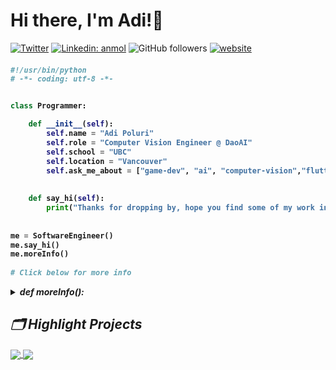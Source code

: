 # Hi there, I'm Adi!👋

[![Twitter](https://img.shields.io/twitter/url?label=&style=social&url=https%3A%2F%2Ftwitter.com%2Fadipoluri)](https://twitter.com/adipoluri)
[![Linkedin: anmol](https://img.shields.io/badge/-adipoluri-blue?style=flat&logo=Linkedin&logoColor=white&link=https://www.linkedin.com/in/adityapoluri/)](https://www.linkedin.com/in/adityapoluri/)
![GitHub followers](https://img.shields.io/github/followers/adipoluri?label=Follow&style=social)
[![website](https://img.shields.io/badge/Website-46a2f1.svg?&style=flat&logo=Google-Chrome&logoColor=white&link=https://adipoluri.com/)](https://adipoluri.com/)

<h4>
    
```python
#!/usr/bin/python
# -*- coding: utf-8 -*-


class Programmer:

    def __init__(self):
        self.name = "Adi Poluri"
        self.role = "Computer Vision Engineer @ DaoAI"
        self.school = "UBC"
        self.location = "Vancouver"
        self.ask_me_about = ["game-dev", "ai", "computer-vision","flutter-dev"]
        
    
    def say_hi(self):
        print("Thanks for dropping by, hope you find some of my work interesting!")
    
    
me = SoftwareEngineer()
me.say_hi()
me.moreInfo()
    
# Click below for more info 
```
<details>
    <summary><i>def moreInfo():<i></summary>

        
```python
    def moreInfo(self):
        aboutMe = {
            "currentFocus" : "Flutter Web App Development and Game Development",
            "languages" : ["Python", "C++", "C", "Java", "Dart", "PHP"],
            "technologies" : {
                "gamedev" :  ["Unity", "Unreal Engine 4/5", "three.js"],
                "mobile" : ["Flutter", "Android Development"],
                "databases" : ["MySql", "hiveDB", "mongo"],
                "robotics/hardware" : ["pSoC Creator", "arduino"],
                "misc" : ["Firebase", "open-cv", "flask", "spacy", "NLTK"]
        } 
    }
```
![Anurag's github stats](https://github-readme-stats.vercel.app/api?username=adipoluri&count_private=true&theme=github_dark)
</details>
    
</h4>


 
  
## 🗂️ Highlight Projects

<a href="https://github.com/adipoluri/Pixelov">
  <img align="center" src="https://github-readme-stats.vercel.app/api/pin/?username=adipoluri&repo=pixelov&show_icons=true&theme=github_dark&line_height=27" />
</a>
<a href= "https://github.com/adipoluri/redacted">
  <img align="center" src="https://github-readme-stats.vercel.app/api/pin/?username=adipoluri&repo=redacted&show_icons=true&theme=github_dark&line_height=28" />
</a>



